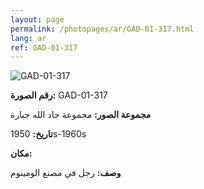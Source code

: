 ```yaml
---
layout: page
permalink: /photopages/ar/GAD-01-317.html
lang: ar
ref: GAD-01-317
---
```


![GAD-01-317](/smallimages/GAD-01-317-600.jpg)

**رقم الصورة:** GAD-01-317

**مجموعة الصور:** مجموعة جاد الله جبارة

**تاريخ:**  1950s-1960s

**مكان:**

**وصف:** رجل في مصنع الومينوم
